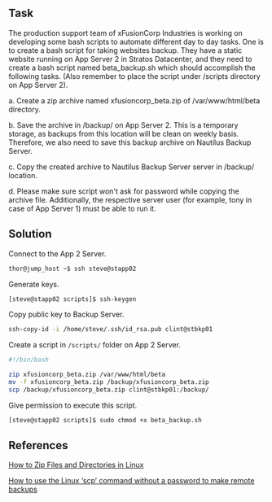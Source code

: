 ## Task
The production support team of xFusionCorp Industries is working on developing some bash scripts to automate different day to day tasks. One is to create a bash script for taking websites backup. They have a static website running on App Server 2 in Stratos Datacenter, and they need to create a bash script named beta_backup.sh which should accomplish the following tasks. (Also remember to place the script under /scripts directory on App Server 2).

a. Create a zip archive named xfusioncorp_beta.zip of /var/www/html/beta directory.

b. Save the archive in /backup/ on App Server 2. This is a temporary storage, as backups from this location will be clean on weekly basis. Therefore, we also need to save this backup archive on Nautilus Backup Server.

c. Copy the created archive to Nautilus Backup Server server in /backup/ location.

d. Please make sure script won't ask for password while copying the archive file. Additionally, the respective server user (for example, tony in case of App Server 1) must be able to run it.
## Solution

Connect to the App 2 Server.
```sh
thor@jump_host ~$ ssh steve@stapp02
```

Generate keys.

```sh
[steve@stapp02 scripts]$ ssh-keygen
```

Copy public key to Backup Server.

```sh
ssh-copy-id -i /home/steve/.ssh/id_rsa.pub clint@stbkp01
```
Create a script in `/scripts/` folder on App 2 Server.
```bash
#!/bin/bash

zip xfusioncorp_beta.zip /var/www/html/beta
mv -f xfusioncorp_beta.zip /backup/xfusioncorp_beta.zip
scp /backup/xfusioncorp_beta.zip clint@stbkp01:/backup/
```

Give permission to execute this script.

```sh
[steve@stapp02 scripts]$ sudo chmod +x beta_backup.sh 
```

## References

[How to Zip Files and Directories in Linux](https://linuxize.com/post/how-to-zip-files-and-directories-in-linux/)

[How to use the Linux ‘scp’ command without a password to make remote backups](https://alvinalexander.com/linux-unix/how-use-scp-without-password-backups-copy/)

